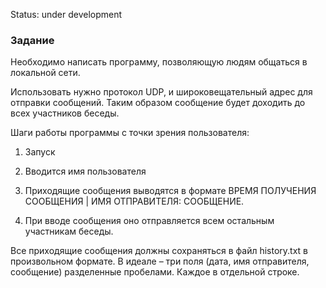 Status: under development

### Задание

Необходимо написать программу, позволяющую людям общаться в локальной сети.

Использовать нужно протокол UDP, и широковещательный адрес для отправки сообщений. Таким образом сообщение будет доходить до всех участников беседы.

Шаги работы программы с точки зрения пользователя:

1. Запуск

2. Вводится имя пользователя

3. Приходящие сообщения выводятся в формате ВРЕМЯ ПОЛУЧЕНИЯ СООБЩЕНИЯ | ИМЯ ОТПРАВИТЕЛЯ: СООБЩЕНИЕ.

4. При вводе сообщения оно отправляется всем остальным участникам беседы.

Все приходящие сообщения должны сохраняться в файл history.txt в произвольном формате. В идеале – три поля (дата, имя отправителя, сообщение) разделенные пробелами. Каждое в отдельной строке.
